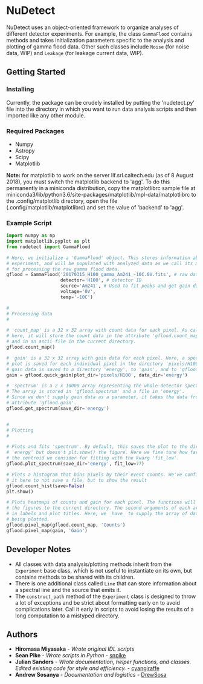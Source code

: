 # NuDetect

NuDetect uses an object-oriented framework to organize analyses of different detector experiments. For example, the class ```GammaFlood``` contains methods and takes initialization parameters specific to the analysis and plotting of gamma flood data. Other such classes include ```Noise``` (for noise data, WIP) and ```Leakage``` (for leakage current data, WIP). 

## Getting Started

### Installing

Currently, the package can be crudely installed by putting the 'nudetect.py' file into the directory in which you want to run data analysis scripts and then imported like any other module.

### Required Packages

* Numpy
* Astropy
* Scipy
* Matplotlib

**Note:** for matplotlib to work on the server lif.srl.caltech.edu (as of 8 August 2018), you must switch the matplotlib backend to 'agg'. To do this permanently in a miniconda distribution, copy the matplotlibrc sample file at miniconda3/lib/python3.6/site-packages/matplotlib/mpl-data/matplotlibrc to the .config/matplotlib directory, open the file (.config/matplotlib/matplotlibrc) and set the value of 'backend' to 'agg'.

### Example Script
```python
import numpy as np
import matplotlib.pyplot as plt
from nudetect import GammaFlood

# Here, we initialize a 'GammaFlood' object. This stores information about the 
# experiment, and will be populated with analyzed data as we call its methods
# for processing the raw gamma flood data.
gflood = GammaFlood('20170315_H100_gamma_Am241_-10C.0V.fits', # raw data
					detector='H100', # detector ID
					source='Am241', # Used to fit peaks and get gain data
					voltage='0V',
					temp='-10C')

#
# Processing data
#

# 'count_map' is a 32 x 32 array with count data for each pixel. As called
# here, it will store the count data in the attribute 'gflood.count_map', 
# and in an ascii file in the current directory.
gflood.count_map()

# 'gain' is a 32 x 32 array with gain data for each pixel. Here, a spectrum 
# plot is saved for each individual pixel in the directory 'pixels/H100' and 
# gain data is saved to a directory 'energy', to 'gain', and to 'gflood.gain'.
gain = gflood.quick_gain(plot_dir='pixels/H100', data_dir='energy')

# 'spectrum' is a 2 x 10000 array representing the whole-detector spectrum.
# The array is stored in 'gflood.spectrum' and a file in 'energy'.
# Since we don't supply gain data as a parameter, it takes the data from the
# attribute 'gflood.gain'.
gflood.get_spectrum(save_dir='energy')


#
# Plotting
#

# Plots and fits 'spectrum'. By default, this saves the plot to the directory
# 'energy' but doesn't plt.show() the figure. Here we fine tune how far below
# the centroid we consider for fitting with the kwarg 'fit_low'.
gflood.plot_spectrum(save_dir='energy', fit_low=77)

# Plots a histogram that bins pixels by their event counts. We've configured
# it here to not save a file, but to show the result
gflood.count_hist(save=False)
plt.show()

# Plots heatmaps of counts and gain for each pixel. The functions will save
# the figures to the current directory. The second arguments of each are used
# in labels and plot titles. Here, we _have_ to supply the array of data
# being plotted.
gflood.pixel_map(gflood.count_map, 'Counts')
gflood.pixel_map(gain, 'Gain')
```

## Developer Notes
* All classes with data analysis/plotting methods inherit from the ```Experiment``` base class, which is not useful to instantiate on its own, but contains methods to be shared with its children.
* There is one additional class called ```Line``` that can store information about a spectral line and the source that emits it.
* The ```construct_path``` method of the ```Experiment``` class is designed to throw a lot of exceptions and be strict about formatting early on to avoid complications later. Call it early in scripts to avoid losing the results of a long computation to a mistyped directory.

## Authors

* **Hiromasa Miyasaka** - *Wrote original IDL scripts*
* **Sean Pike** - *Wrote scripts in Python* - [snpike](https://github.com/snpike/)
* **Julian Sanders** - *Wrote documentation, helper functions, and classes. Edited existing code for style and efficiency.* - [cyangiraffe](https://github.com/colcaboose)
* **Andrew Sosanya** - *Documentation and logistics* - [DrewSosa](https://github.com/DrewSosa)
